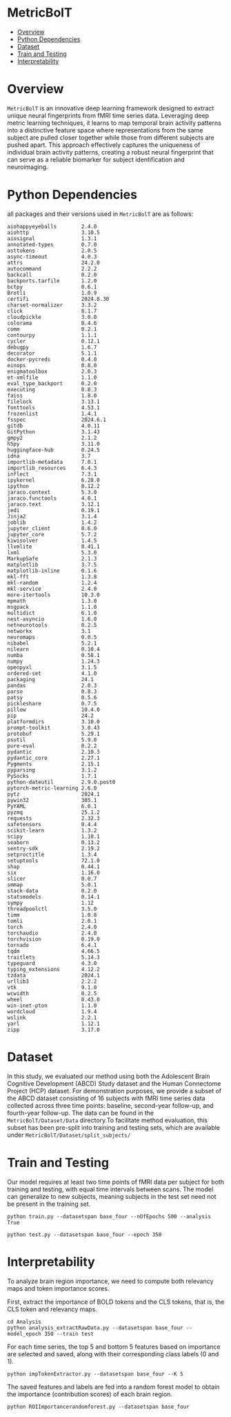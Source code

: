 # MetricBolT
- [Overview](#overview)
- [Python Dependencies](#Python-Dependencies)
- [Dataset](#Dataset)
- [Train and Testing](#Train-and-Testing)
- [Interpretability](#Interpretability)

# Overview

``MetricBolT`` is an innovative deep learning framework designed to extract unique neural fingerprints from fMRI time series data. Leveraging deep metric learning techniques, it learns to map temporal brain activity patterns into a distinctive feature space where representations from the same subject are pulled closer together while those from different subjects are pushed apart. This approach effectively captures the uniqueness of individual brain activity patterns, creating a robust neural fingerprint that can serve as a reliable biomarker for subject identification and neuroimaging.



# Python Dependencies

all packages and their versions used in `MetricBolT` are as follows:

```
aiohappyeyeballs        2.4.0
aiohttp                 3.10.5
aiosignal               1.3.1
annotated-types         0.7.0
asttokens               2.0.5
async-timeout           4.0.3
attrs                   24.2.0
autocommand             2.2.2
backcall                0.2.0
backports.tarfile       1.2.0
bctpy                   0.6.1
Brotli                  1.0.9
certifi                 2024.8.30
charset-normalizer      3.3.2
click                   8.1.7
cloudpickle             3.0.0
colorama                0.4.6
comm                    0.2.1
contourpy               1.1.1
cycler                  0.12.1
debugpy                 1.6.7
decorator               5.1.1
docker-pycreds          0.4.0
einops                  0.8.0
enigmatoolbox           2.0.3
et-xmlfile              1.1.0
eval_type_backport      0.2.0
executing               0.8.3
faiss                   1.8.0
filelock                3.13.1
fonttools               4.53.1
frozenlist              1.4.1
fsspec                  2024.6.1
gitdb                   4.0.11
GitPython               3.1.43
gmpy2                   2.1.2
h5py                    3.11.0
huggingface-hub         0.24.5
idna                    3.7
importlib-metadata      7.0.1
importlib_resources     6.4.3
inflect                 7.3.1
ipykernel               6.28.0
ipython                 8.12.2
jaraco.context          5.3.0
jaraco.functools        4.0.1
jaraco.text             3.12.1
jedi                    0.19.1
Jinja2                  3.1.4
joblib                  1.4.2
jupyter_client          8.6.0
jupyter_core            5.7.2
kiwisolver              1.4.5
llvmlite                0.41.1
lxml                    5.3.0
MarkupSafe              2.1.3
matplotlib              3.7.5
matplotlib-inline       0.1.6
mkl-fft                 1.3.8
mkl-random              1.2.4
mkl-service             2.4.0
more-itertools          10.3.0
mpmath                  1.3.0
msgpack                 1.1.0
multidict               6.1.0
nest-asyncio            1.6.0
netneurotools           0.2.5
networkx                3.1
neuromaps               0.0.5
nibabel                 5.2.1
nilearn                 0.10.4
numba                   0.58.1
numpy                   1.24.3
openpyxl                3.1.5
ordered-set             4.1.0
packaging               24.1
pandas                  2.0.3
parso                   0.8.3
patsy                   0.5.6
pickleshare             0.7.5
pillow                  10.4.0
pip                     24.2
platformdirs            3.10.0
prompt-toolkit          3.0.43
protobuf                5.29.1
psutil                  5.9.0
pure-eval               0.2.2
pydantic                2.10.3
pydantic_core           2.27.1
Pygments                2.15.1
pyparsing               3.1.2
PySocks                 1.7.1
python-dateutil         2.9.0.post0
pytorch-metric-learning 2.6.0
pytz                    2024.1
pywin32                 305.1
PyYAML                  6.0.1
pyzmq                   25.1.2
requests                2.32.3
safetensors             0.4.4
scikit-learn            1.3.2
scipy                   1.10.1
seaborn                 0.13.2
sentry-sdk              2.19.2
setproctitle            1.3.4
setuptools              72.1.0
shap                    0.44.1
six                     1.16.0
slicer                  0.0.7
smmap                   5.0.1
stack-data              0.2.0
statsmodels             0.14.1
sympy                   1.12
threadpoolctl           3.5.0
timm                    1.0.8
tomli                   2.0.1
torch                   2.4.0
torchaudio              2.4.0
torchvision             0.19.0
tornado                 6.4.1
tqdm                    4.66.5
traitlets               5.14.3
typeguard               4.3.0
typing_extensions       4.12.2
tzdata                  2024.1
urllib3                 2.2.2
vtk                     9.1.0
wcwidth                 0.2.5
wheel                   0.43.0
win-inet-pton           1.1.0
wordcloud               1.9.4
wslink                  2.2.1
yarl                    1.12.1
zipp                    3.17.0
```

# Dataset

In this study, we evaluated our method using both the Adolescent Brain Cognitive Development (ABCD) Study dataset and the Human Connectome Project (HCP) dataset. For demonstration purposes, we provide a subset of the ABCD dataset consisting of 16 subjects with fMRI time series data collected across three time points: baseline, second-year follow-up, and fourth-year follow-up. The data can be found in the `MetricBolT/Dataset/Data` directory.To facilitate method evaluation, this subset has been pre-split into training and testing sets, which are available under `MetricBolT/Dataset/split_subjects/`

# Train and Testing

Our model requires at least two time points of fMRI data per subject for both training and testing, with equal time intervals between scans. The model can generalize to new subjects, meaning subjects in the test set need not be present in the training set.

```
python train.py --datasetspan base_four --nOfEpochs 500 --analysis True
```

```
python test.py --datasetspan base_four --epoch 350
```



# Interpretability 

To analyze brain region importance, we need to compute both relevancy maps and token importance scores.

First, extract the importance of BOLD tokens and the CLS tokens, that is, the CLS token and relevancy maps.

```
cd Analysis
python analysis_extractRawData.py --datasetspan base_four --model_epoch 350 --train test 
```

For each time series, the top 5 and bottom 5 features based on importance are selected and saved, along with their corresponding class labels (0 and 1).

```
python impTokenExtractor.py --datasetspan base_four --K 5 
```

The saved features and labels are fed into a random forest model to obtain the importance (contribution scores) of each brain region.

```
python ROIImportancerandomforest.py --datasetspan base_four
```






